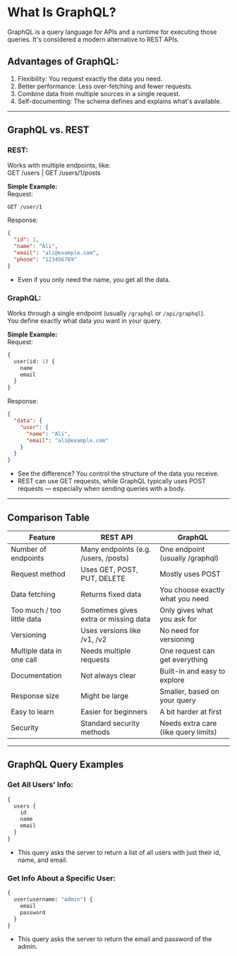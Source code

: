 
# What Is GraphQL?

GraphQL is a query language for APIs and a runtime for executing those queries. It's considered a modern alternative to REST APIs.

## Advantages of GraphQL:

1. Flexibility: You request exactly the data you need.  
2. Better performance: Less over-fetching and fewer requests.  
3. Combine data from multiple sources in a single request.  
4. Self-documenting: The schema defines and explains what's available.

---

## GraphQL vs. REST

### REST:
Works with multiple endpoints, like:  
GET /users | GET /users/1/posts

**Simple Example:**  
Request:
```
GET /user/1
```
Response:
```json
{
  "id": 1,
  "name": "Ali",
  "email": "ali@example.com",
  "phone": "123456789"
}
```

- Even if you only need the name, you get all the data.

### GraphQL:
Works through a single endpoint (usually `/graphql` or `/api/graphql`).  
You define exactly what data you want in your query.

**Simple Example:**  
Request:
```graphql
{
  user(id: 1) {
    name
    email
  }
}
```
Response:
```json
{
  "data": {
    "user": {
      "name": "Ali",
      "email": "ali@example.com"
    }
  }
}
```

- See the difference? You control the structure of the data you receive.
- REST can use GET requests, while GraphQL typically uses POST requests — especially when sending queries with a body.

---

## Comparison Table

| Feature                     | REST API                                | GraphQL                                 |
|----------------------------|------------------------------------------|------------------------------------------|
| Number of endpoints         | Many endpoints (e.g. /users, /posts)     | One endpoint (usually /graphql)          |
| Request method              | Uses GET, POST, PUT, DELETE              | Mostly uses POST                         |
| Data fetching               | Returns fixed data                       | You choose exactly what you need         |
| Too much / too little data  | Sometimes gives extra or missing data    | Only gives what you ask for              |
| Versioning                 | Uses versions like /v1, /v2              | No need for versioning                   |
| Multiple data in one call   | Needs multiple requests                  | One request can get everything           |
| Documentation               | Not always clear                         | Built-in and easy to explore             |
| Response size               | Might be large                           | Smaller, based on your query             |
| Easy to learn               | Easier for beginners                     | A bit harder at first                    |
| Security                    | Standard security methods                | Needs extra care (like query limits)     |

---

## GraphQL Query Examples

### Get All Users' Info:
```graphql
{
  users {
    id
    name
    email
  }
}
```
- This query asks the server to return a list of all users with just their id, name, and email.

### Get Info About a Specific User:
```graphql
{
  user(username: "admin") {
    email
    password
  }
}
```
- This query asks the server to return the email and password of the admin.
